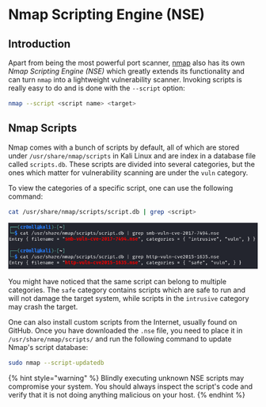 # Nmap Scripting Engine (NSE)

## Introduction

Apart from being the most powerful port scanner, [nmap](<../Port Scanning/index.md>) also has its own _Nmap Scripting Engine (NSE)_ which greatly extends its functionality and can turn `nmap` into a lightweight vulnerability scanner. Invoking scripts is really easy to do and is done with the `--script` option:

```bash
nmap --script <script name> <target>
```

## Nmap Scripts

Nmap comes with a bunch of scripts by default, all of which are stored under `/usr/share/nmap/scripts` in Kali Linux and are index in a database file called `scripts.db`. These scripts are divided into several categories, but the ones which matter for vulnerability scanning are under the `vuln` category.

To view the categories of a specific script, one can use the following command:

```bash
cat /usr/share/nmap/scripts/script.db | grep <script>
```

![](<Resources/Images/Check NSE Categories.png>)

You might have noticed that the same script can belong to multiple categories. The `safe` category contains scripts which are safe to run and will not damage the target system, while scripts in the `intrusive` category may crash the target.

One can also install custom scripts from the Internet, usually found on GitHub. Once you have downloaded the `.nse` file, you need to place it in `/usr/share/nmap/scripts/` and run the following command to update Nmap's script database:

```bash
sudo nmap --script-updatedb
```

{% hint style="warning" %}
Blindly executing unknown NSE scripts may compromise your system. You should always inspect the script's code and verify that it is not doing anything malicious on your host.
{% endhint %}
